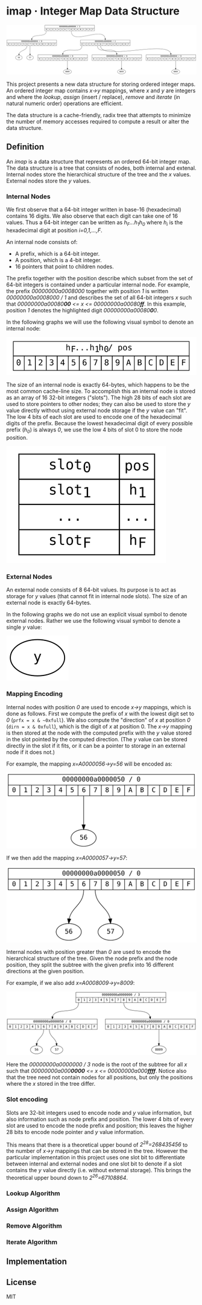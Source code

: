 # imap &middot; Integer Map Data Structure

![](doc/demo.svg)

This project presents a new data structure for storing ordered integer maps. An ordered integer map contains _x->y_ mappings, where _x_ and _y_ are integers and where the _lookup_, _assign_ (insert / replace), _remove_ and _iterate_ (in natural numeric order) operations are efficient.

The data structure is a cache-friendly, radix tree that attempts to minimize the number of memory accesses required to compute a result or alter the data structure.

## Definition

An _imap_ is a data structure that represents an ordered 64-bit integer map. The data structure is a tree that consists of nodes, both internal and extenal. Internal nodes store the hierarchical structure of the tree and the _x_ values. External nodes store the _y_ values.

### Internal Nodes

We first observe that a 64-bit integer written in base-16 (hexadecimal) contains 16 digits. We also observe that each digit can take one of 16 values. Thus a 64-bit integer can be written as _h<sub>F</sub>...h<sub>1</sub>h<sub>0</sub>_ where _h<sub>i</sub>_ is the hexadecimal digit at position _i=0,1,...,F_.

An internal node consists of:

- A prefix, which is a 64-bit integer.
- A position, which is a 4-bit integer.
- 16 pointers that point to children nodes.

The prefix together with the position describe which subset from the set of 64-bit integers is contained under a particular internal node. For example, the prefix _00000000a0008000_ together with position _1_ is written _00000000a0008000 / 1_ and describes the set of all 64-bit integers _x_ such that _00000000a00080**00** <= x <= 00000000a00080**ff**_. In this example, position _1_ denotes the highlighted digit _00000000a00080**0**0_.

In the following graphs we will use the following visual symbol to denote an internal node:

![Internal Node](doc/node.svg)

The size of an internal node is exactly 64-bytes, which happens to be the most common cache-line size. To accomplish this an internal node is stored as an array of 16 32-bit integers ("slots"). The high 28 bits of each slot are used to store pointers to other nodes; they can also be used to store the _y_ value directly without using external node storage if the _y_ value can "fit". The low 4 bits of each slot are used to encode one of the hexadecimal digits of the prefix. Because the lowest hexadecimal digit of every possible prefix (_h<sub>0</sub>_) is always _0_, we use the low 4 bits of slot 0 to store the node position.

![Internal Node Structure](doc/nodestru.svg)

### External Nodes

An external node consists of 8 64-bit values. Its purpose is to act as storage for _y_ values (that cannot fit in internal node slots). The size of an external node is exactly 64-bytes.

In the following graphs we do not use an explicit visual symbol to denote external nodes. Rather we use the following visual symbol to denote a single _y_ value:

![Value](doc/value.svg)

### Mapping Encoding

Internal nodes with position _0_ are used to encode _x->y_ mappings, which is done as follows. First we compute the prefix of _x_ with the lowest digit set to _0_ (`prfx = x & ~0xfull`). We also compute the "direction" of _x_ at position _0_ (`dirn = x & 0xfull`), which is the digit of _x_ at position 0. The _x->y_ mapping is then stored at the node with the computed prefix with the _y_ value stored in the slot pointed by the computed direction. (The _y_ value can be stored directly in the slot if it fits, or it can be a pointer to storage in an external node if it does not.)

For example, the mapping _x=A0000056->y=56_ will be encoded as:

![A0000056->56](doc/mapping0.svg)

If we then add the mapping _x=A0000057->y=57_:

![A0000056->56 A0000057->57](doc/mapping1.svg)

Internal nodes with position greater than _0_ are used to encode the hierarchical structure of the tree. Given the node prefix and the node position, they split the subtree with the given prefix into 16 different directions at the given position.

For example, if we also add _x=A0008009->y=8009_:

![A0000056->56 A0000057->57 A0008009->y=8009](doc/mapping2.svg)

Here the _00000000a0000000 / 3_ node is the root of the subtree for all _x_ such that _00000000a000**0000** <= x <= 00000000a000**ffff**_. Notice also that the tree need not contain nodes for all positions, but only the positions where the _x_ stored in the tree differ.

### Slot encoding

Slots are 32-bit integers used to encode node and _y_ value information, but also information such as node prefix and position. The lower 4 bits of every slot are used to encode the node prefix and position; this leaves the higher 28 bits to encode node pointer and _y_ value information.

This means that there is a theoretical upper bound of _2<sup>28</sup>=268435456_ to the number of _x->y_ mappings that can be stored in the tree. However the particular implementation in this project uses one slot bit to differentiate between internal and external nodes and one slot bit to denote if a slot contains the _y_ value directly (i.e. without external storage). This brings the theoretical upper bound down to _2<sup>26</sup>=67108864_.

### Lookup Algorithm

### Assign Algorithm

### Remove Algorithm

### Iterate Algorithm

## Implementation

## License

MIT
